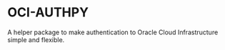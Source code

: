 # OCI-AUTHPY

A helper package to make authentication to Oracle Cloud Infrastructure simple and flexible.
